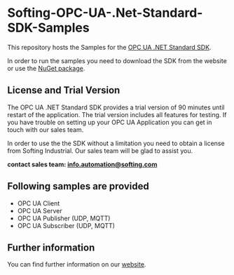 # Softing-OPC-UA-.Net-Standard-SDK-Samples

This repository hosts the Samples for the [OPC UA .NET Standard SDK](https://industrial.softing.com/products/opc-ua-and-opc-classic-sdks/opc-ua-net-standard-sdk.html).

In order to run the samples you need to download the SDK from the website or use the [NuGet package](https://www.nuget.org/profiles/Softing).

## License and Trial Version
The OPC UA .NET Standard SDK provides a trial version of 90 minutes until restart of the application. The trial version includes all features for testing. If you have trouble on setting up your OPC UA Application you can get in touch with our sales team.

In order to use the the SDK without a limitation you need to obtain a license from Softing Industrial. Our sales team will be glad to assist you.

__contact sales team: <info.automation@softing.com>__

## Following samples are provided
- OPC UA Client
- OPC UA Server
- OPC UA Publisher (UDP, MQTT)
- OPC UA Subscriber (UDP, MQTT)

## Further information

You can find further information on our [website](https://industrial.softing.com/products/opc-ua-and-opc-classic-sdks/opc-ua-net-standard-sdk.html). 
